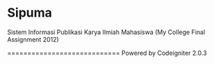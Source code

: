 Sipuma
======

Sistem Informasi Publikasi Karya Ilmiah Mahasiswa (My College Final Assignment 2012)

============================
Powered by Codeigniter 2.0.3
